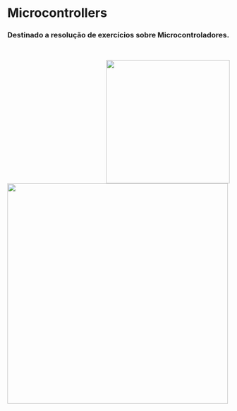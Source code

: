 # Microcontrollers
### Destinado a resolução de exercícios sobre Microcontroladores.
<br>




<img align="right" src="https://user-images.githubusercontent.com/97049570/154175499-b60f6e31-9a6a-4011-a371-2b520efd3de8.png" width="280">  <img src="https://user-images.githubusercontent.com/97049570/154408257-847a0f46-d078-4e18-8084-6e40f4b868de.png" width="500"> 

